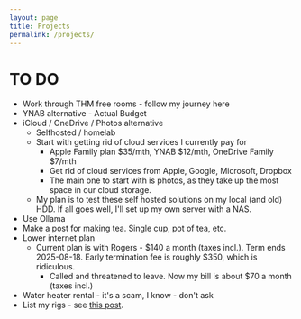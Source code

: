 ```yaml
---
layout: page
title: Projects
permalink: /projects/
---
```


# TO DO
- Work through THM free rooms - follow my journey here
- YNAB alternative - Actual Budget
- iCloud / OneDrive / Photos alternative
    - Selfhosted / homelab
    - Start with getting rid of cloud services I currently pay for
        - Apple Family plan $35/mth, YNAB $12/mth, OneDrive Family $7/mth
        - Get rid of cloud services from Apple, Google, Microsoft, Dropbox
        - The main one to start with is photos, as they take up the most space in our cloud storage.
    - My plan is to test these self hosted solutions on my local (and old) HDD. If all goes well, I'll set up my own server with a NAS.
- Use Ollama
- Make a post for making tea. Single cup, pot of tea, etc. 
- Lower internet plan
    - Current plan is with Rogers - $140 a month (taxes incl.). Term ends 2025-08-18. Early termination fee is roughly $350, which is ridiculous. 
        - Called and threatened to leave. Now my bill is about $70 a month (taxes incl.)
- Water heater rental - it's a scam, I know - don't ask
- List my rigs - see [this post](_posts/2024-01-19-my-rigs.md).